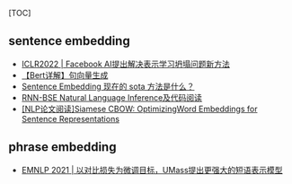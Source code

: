 [TOC]




## sentence embedding

- [ICLR2022 | Facebook AI提出解决表示学习坍塌问题新方法](https://mp.weixin.qq.com/s/Lz4Xj5nw27fGleMdj0qYHQ)
- [【Bert详解】句向量生成](https://mp.weixin.qq.com/s/BetWFC1mkjY8kVOGeAvBMw)
- [Sentence Embedding 现在的 sota 方法是什么？](https://www.zhihu.com/question/510987022/answer/2332143190)
- [RNN-BSE Natural Language Inference及代码阅读](https://zhuanlan.zhihu.com/p/79604250)
- [[NLP论文阅读]Siamese CBOW: OptimizingWord Embeddings for Sentence Representations](https://blog.csdn.net/sinat_31188625/article/details/73611758)


## phrase embedding

- [​EMNLP 2021 | 以对比损失为微调目标，UMass提出更强大的短语表示模型](https://www.johngo689.com/95701/)